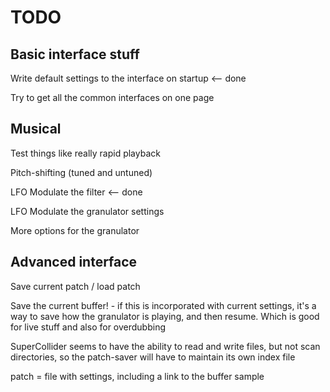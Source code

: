 TODO
====

## Basic interface stuff

Write default settings to the interface on startup  <-- done

Try to get all the common interfaces on one page



## Musical

Test things like really rapid playback

Pitch-shifting (tuned and untuned)

LFO Modulate the filter <-- done

LFO Modulate the granulator settings

More options for the granulator

## Advanced interface

Save current patch / load patch

Save the current buffer! - if this is incorporated with current settings, it's a way to save how the granulator is playing, and then resume. Which is good for live stuff and also for overdubbing

SuperCollider seems to have the ability to read and write files, but not scan directories, so the patch-saver will have to maintain its own index file

patch = file with settings, including a link to the buffer sample